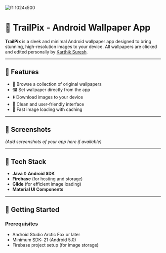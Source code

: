 
![f1 1024x500](https://github.com/user-attachments/assets/ea865681-c6c8-4e37-a236-83e8460a20ef)

# 📱 TrailPix - Android Wallpaper App

**TrailPix** is a sleek and minimal Android wallpaper app designed to bring stunning, high-resolution images to your device. All wallpapers are clicked and edited personally by [Karthik Suresh](https://github.com/karthikthedev).

---

## 🌟 Features

- 🎨 Browse a collection of original wallpapers
- 🖼️ Set wallpaper directly from the app
- ⬇️ Download images to your device
- 🧭 Clean and user-friendly interface
- 🚀 Fast image loading with caching

---

## 📸 Screenshots

*(Add screenshots of your app here if available)*

---

## 🔧 Tech Stack

- **Java** & **Android SDK**
- **Firebase** (for hosting and storage)
- **Glide** (for efficient image loading)
- **Material UI Components**

---

## 🚀 Getting Started

### Prerequisites

- Android Studio Arctic Fox or later
- Minimum SDK: 21 (Android 5.0)
- Firebase project setup (for image storage)
